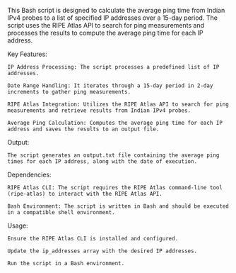 This Bash script is designed to calculate the average ping time from Indian IPv4 probes to a list of specified IP addresses over a 15-day period. The script uses the RIPE Atlas API to search for ping measurements and processes the results to compute the average ping time for each IP address.

Key Features:

    IP Address Processing: The script processes a predefined list of IP addresses.

    Date Range Handling: It iterates through a 15-day period in 2-day increments to gather ping measurements.

    RIPE Atlas Integration: Utilizes the RIPE Atlas API to search for ping measurements and retrieve results from Indian IPv4 probes.

    Average Ping Calculation: Computes the average ping time for each IP address and saves the results to an output file.

Output:

    The script generates an output.txt file containing the average ping times for each IP address, along with the date of execution.

Dependencies:

    RIPE Atlas CLI: The script requires the RIPE Atlas command-line tool (ripe-atlas) to interact with the RIPE Atlas API.

    Bash Environment: The script is written in Bash and should be executed in a compatible shell environment.

Usage:

    Ensure the RIPE Atlas CLI is installed and configured.

    Update the ip_addresses array with the desired IP addresses.

    Run the script in a Bash environment.
